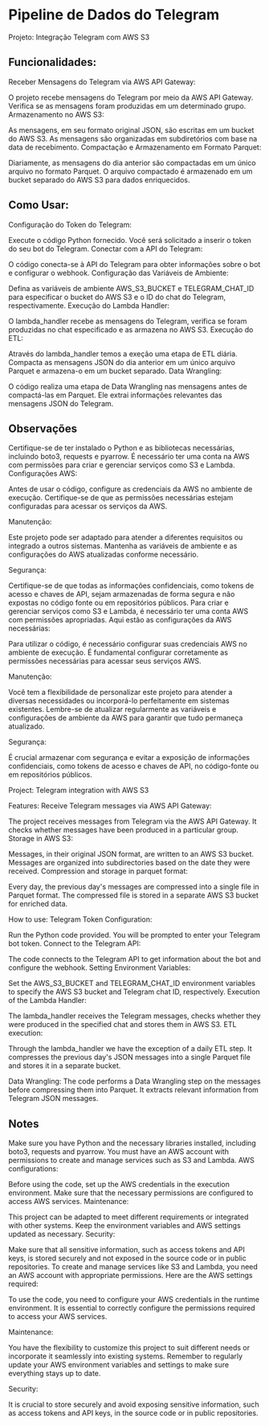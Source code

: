 # Pipeline de Dados do Telegram

Projeto: Integração Telegram com AWS S3

## Funcionalidades:
Receber Mensagens do Telegram via AWS API Gateway:

O projeto recebe mensagens do Telegram por meio da AWS API Gateway.
Verifica se as mensagens foram produzidas em um determinado grupo.
Armazenamento no AWS S3:

As mensagens, em seu formato original JSON, são escritas em um bucket do AWS S3.
As mensagens são organizadas em subdiretórios com base na data de recebimento.
Compactação e Armazenamento em Formato Parquet:

Diariamente, as mensagens do dia anterior são compactadas em um único arquivo no formato Parquet.
O arquivo compactado é armazenado em um bucket separado do AWS S3 para dados enriquecidos.

## Como Usar:

Configuração do Token do Telegram:

Execute o código Python fornecido.
Você será solicitado a inserir o token do seu bot do Telegram.
Conectar com a API do Telegram:

O código conecta-se à API do Telegram para obter informações sobre o bot e configurar o webhook.
Configuração das Variáveis de Ambiente:

Defina as variáveis de ambiente AWS_S3_BUCKET e TELEGRAM_CHAT_ID para especificar o bucket do AWS S3 e o ID do chat do Telegram, respectivamente.
Execução do Lambda Handler:

O lambda_handler recebe as mensagens do Telegram, verifica se foram produzidas no chat especificado e as armazena no AWS S3.
Execução do ETL:

Através do lambda_handler temos a exeção uma etapa de ETL diária.
Compacta as mensagens JSON do dia anterior em um único arquivo Parquet e armazena-o em um bucket separado.
Data Wrangling:

O código realiza uma etapa de Data Wrangling nas mensagens antes de compactá-las em Parquet.
Ele extrai informações relevantes das mensagens JSON do Telegram.

## Observações

Certifique-se de ter instalado o Python e as bibliotecas necessárias, incluindo boto3, requests e pyarrow.
É necessário ter uma conta na AWS com permissões para criar e gerenciar serviços como S3 e Lambda.
Configurações AWS:

Antes de usar o código, configure as credenciais da AWS no ambiente de execução.
Certifique-se de que as permissões necessárias estejam configuradas para acessar os serviços da AWS.

Manutenção:

Este projeto pode ser adaptado para atender a diferentes requisitos ou integrado a outros sistemas.
Mantenha as variáveis de ambiente e as configurações do AWS atualizadas conforme necessário.

Segurança:

Certifique-se de que todas as informações confidenciais, como tokens de acesso e chaves de API, sejam armazenadas de forma segura e não expostas no código fonte ou em repositórios públicos.
Para criar e gerenciar serviços como S3 e Lambda, é necessário ter uma conta AWS com permissões apropriadas. Aqui estão as configurações da AWS necessárias:

Para utilizar o código, é necessário configurar suas credenciais AWS no ambiente de execução. É fundamental configurar corretamente as permissões necessárias para acessar seus serviços AWS.

Manutenção:

Você tem a flexibilidade de personalizar este projeto para atender a diversas necessidades ou incorporá-lo perfeitamente em sistemas existentes. Lembre-se de atualizar regularmente as variáveis ​​e configurações de ambiente da AWS para garantir que tudo permaneça atualizado.

Segurança:

É crucial armazenar com segurança e evitar a exposição de informações confidenciais, como tokens de acesso e chaves de API, no código-fonte ou em repositórios públicos.


Project: Telegram integration with AWS S3

Features:
Receive Telegram messages via AWS API Gateway:

The project receives messages from Telegram via the AWS API Gateway. It checks whether messages have been produced in a particular group. Storage in AWS S3:

Messages, in their original JSON format, are written to an AWS S3 bucket. Messages are organized into subdirectories based on the date they were received. Compression and storage in parquet format:

Every day, the previous day's messages are compressed into a single file in Parquet format. The compressed file is stored in a separate AWS S3 bucket for enriched data.

How to use:
Telegram Token Configuration:

Run the Python code provided. You will be prompted to enter your Telegram bot token. Connect to the Telegram API:

The code connects to the Telegram API to get information about the bot and configure the webhook. Setting Environment Variables:

Set the AWS_S3_BUCKET and TELEGRAM_CHAT_ID environment variables to specify the AWS S3 bucket and Telegram chat ID, respectively. Execution of the Lambda Handler:

The lambda_handler receives the Telegram messages, checks whether they were produced in the specified chat and stores them in AWS S3. ETL execution:

Through the lambda_handler we have the exception of a daily ETL step. It compresses the previous day's JSON messages into a single Parquet file and stores it in a separate bucket. 

Data Wrangling:
The code performs a Data Wrangling step on the messages before compressing them into Parquet.
It extracts relevant information from Telegram JSON messages.

## Notes

Make sure you have Python and the necessary libraries installed, including boto3, requests and pyarrow.
You must have an AWS account with permissions to create and manage services such as S3 and Lambda.
AWS configurations:

Before using the code, set up the AWS credentials in the execution environment.
Make sure that the necessary permissions are configured to access AWS services.
Maintenance:

This project can be adapted to meet different requirements or integrated with other systems.
Keep the environment variables and AWS settings updated as necessary.
Security:

Make sure that all sensitive information, such as access tokens and API keys, is stored securely and not exposed in the source code or in public repositories.
To create and manage services like S3 and Lambda, you need an AWS account with appropriate permissions. Here are the AWS settings required:

To use the code, you need to configure your AWS credentials in the runtime environment. It is essential to correctly configure the permissions required to access your AWS services.

Maintenance:

You have the flexibility to customize this project to suit different needs or incorporate it seamlessly into existing systems. Remember to regularly update your AWS environment variables and settings to make sure everything stays up to date.

Security:

It is crucial to store securely and avoid exposing sensitive information, such as access tokens and API keys, in the source code or in public repositories.





